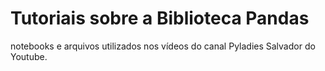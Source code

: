 
# Tutoriais sobre a Biblioteca Pandas
notebooks e arquivos utilizados nos vídeos do canal Pyladies Salvador do Youtube.

